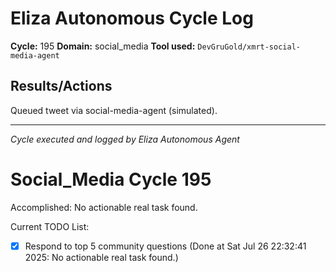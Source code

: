 # Eliza Autonomous Cycle Log

**Cycle:** 195
**Domain:** social_media
**Tool used:** `DevGruGold/xmrt-social-media-agent`

## Results/Actions
Queued tweet via social-media-agent (simulated).

---
*Cycle executed and logged by Eliza Autonomous Agent*

# Social_Media Cycle 195

Accomplished: No actionable real task found.

Current TODO List:

- [x] Respond to top 5 community questions  (Done at Sat Jul 26 22:32:41 2025: No actionable real task found.)